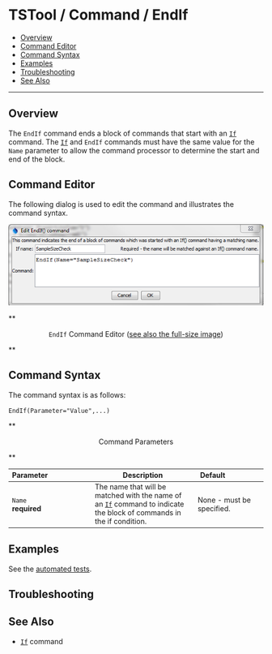# TSTool / Command / EndIf #

* [Overview](#overview)
* [Command Editor](#command-editor)
* [Command Syntax](#command-syntax)
* [Examples](#examples)
* [Troubleshooting](#troubleshooting)
* [See Also](#see-also)

-------------------------

## Overview ##

The `EndIf` command ends a block of commands that start with an
[`If`](../If/If.md) command.
The [`If`](../If/If.md) and
`EndIf` commands must have the same value for the `Name` parameter to allow the command processor to determine the
start and end of the block.

## Command Editor ##

The following dialog is used to edit the command and illustrates the command syntax.

![EndIf](EndIf.png)

**<p style="text-align: center;">
`EndIf` Command Editor (<a href="../EndIf.png">see also the full-size image</a>)
</p>**

## Command Syntax ##

The command syntax is as follows:

```text
EndIf(Parameter="Value",...)
```
**<p style="text-align: center;">
Command Parameters
</p>**

| **Parameter**&nbsp;&nbsp;&nbsp;&nbsp;&nbsp;&nbsp;&nbsp;&nbsp;&nbsp;&nbsp;&nbsp;&nbsp;&nbsp;&nbsp;&nbsp;&nbsp;&nbsp;&nbsp;&nbsp;&nbsp;&nbsp; | **Description** | **Default**&nbsp;&nbsp;&nbsp;&nbsp;&nbsp;&nbsp;&nbsp;&nbsp;&nbsp;&nbsp;&nbsp;&nbsp;&nbsp;&nbsp;&nbsp;&nbsp;&nbsp; |
| --------------|-----------------|----------------- |
| `Name`<br>**required** | The name that will be matched with the name of an [`If`](../If/If.md) command to indicate the block of commands in the if condition. | None - must be specified. |


## Examples ##

See the [automated tests](https://github.com/OpenCDSS/cdss-app-tstool-test/tree/master/test/regression/commands/general/EndIf).

## Troubleshooting ##

## See Also ##

* [`If`](../If/If.md) command

